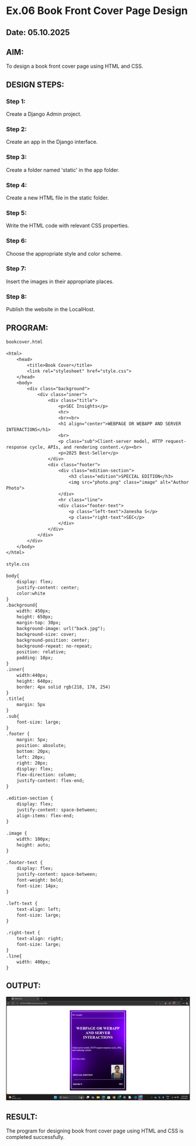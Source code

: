 # Ex.06 Book Front Cover Page Design
## Date: 05.10.2025

## AIM:
To design a book front cover page using HTML and CSS.

## DESIGN STEPS:

### Step 1:
Create a Django Admin project.

### Step 2:
Create an app in the Django interface.

### Step 3:
Create a folder named 'static' in the app folder.

### Step 4:
Create a new HTML file in the static folder.

### Step 5:
Write the HTML code with relevant CSS properties.

### Step 6:
Choose the appropriate style and color scheme.

### Step 7:
Insert the images in their appropriate places.

### Step 8:
Publish the website in the LocalHost.

## PROGRAM:
```
bookcover.html

<html>
    <head>
        <title>Book Cover</title>
        <link rel="stylesheet" href="style.css">
    </head>
    <body>
        <div class="background">
            <div class="inner">
                <div class="title">
                    <p>SEC Insights</p>
                    <hr>
                    <br><br>
                    <h1 align="center">WEBPAGE OR WEBAPP AND SERVER INTERACTIONS</h1>
                    <br>
                    <p class="sub">Client-server model, HTTP request-response cycle, APIs, and rendering content.</p><br>
                    <p>2025 Best-Seller</p>
                </div>
                <div class="footer">
                    <div class="edition-section">
                        <h3 class="edition">SPECIAL EDITION</h3>
                        <img src="photo.png" class="image" alt="Author Photo">
                    </div>
                    <hr class="line">
                    <div class="footer-text">
                        <p class="left-text">Janesha S</p>
                        <p class="right-text">SEC</p>
                    </div>
                </div>
            </div>
        </div>
    </body>
</html>

style.css

body{
    display: flex;
    justify-content: center;
    color:white
}
.background{
    width: 450px;
    height: 650px;
    margin-top: 30px;
    background-image: url("back.jpg");
    background-size: cover;
    background-position: center;
    background-repeat: no-repeat;
    position: relative;
    padding: 10px;
}
.inner{
    width:440px;
    height: 640px;
    border: 4px solid rgb(218, 178, 254)
}
.title{
    margin: 5px
}
.sub{
    font-size: large;
}
.footer {
    margin: 5px;
    position: absolute;
    bottom: 20px;
    left: 20px;
    right: 20px;
    display: flex;
    flex-direction: column;
    justify-content: flex-end;
}

.edition-section {
    display: flex;
    justify-content: space-between;
    align-items: flex-end;
}

.image {
    width: 100px;
    height: auto;
}

.footer-text {
    display: flex;
    justify-content: space-between;
    font-weight: bold;
    font-size: 14px;
}

.left-text {
    text-align: left;
    font-size: large;
}

.right-text {
    text-align: right;
    font-size: large;
}
.line{
    width: 400px;
}
```
## OUTPUT:
![alt text](<Screenshot (78).png>)

## RESULT:
The program for designing book front cover page using HTML and CSS is completed successfully.
